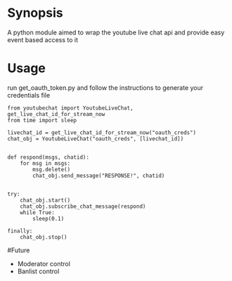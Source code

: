# Synopsis

A python module aimed to wrap the youtube live chat api and provide easy event based access to it

# Usage
run get_oauth_token.py and follow the instructions to generate your credentials file
```
from youtubechat import YoutubeLiveChat, get_live_chat_id_for_stream_now
from time import sleep

livechat_id = get_live_chat_id_for_stream_now("oauth_creds")
chat_obj = YoutubeLiveChat("oauth_creds", [livechat_id])


def respond(msgs, chatid):
    for msg in msgs:
        msg.delete()
        chat_obj.send_message("RESPONSE!", chatid)


try:
    chat_obj.start()
    chat_obj.subscribe_chat_message(respond)
    while True:
        sleep(0.1)

finally:
    chat_obj.stop()

```

#Future
- Moderator control
- Banlist control
